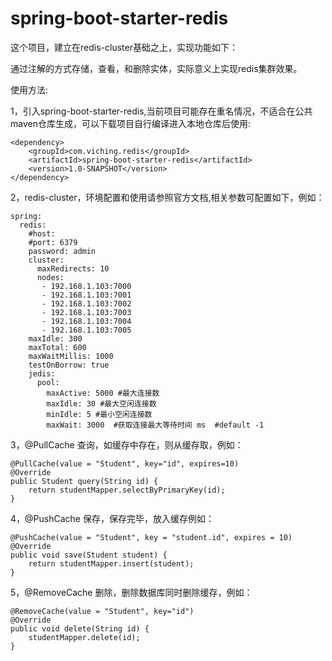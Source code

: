 # spring-boot-starter-redis

这个项目，建立在redis-cluster基础之上，实现功能如下：

通过注解的方式存储，查看，和删除实体，实际意义上实现redis集群效果。

使用方法:

1，引入spring-boot-starter-redis,当前项目可能存在重名情况，不适合在公共maven仓库生成，可以下载项目自行编译进入本地仓库后使用:

    <dependency>
		<groupId>com.viching.redis</groupId>
		<artifactId>spring-boot-starter-redis</artifactId>
		<version>1.0-SNAPSHOT</version>
	</dependency>

2，redis-cluster，环境配置和使用请参照官方文档,相关参数可配置如下，例如：

	spring:
	  redis:
	    #host: 
	    #port: 6379
	    password: admin
	    cluster: 
	      maxRedirects: 10
	      nodes: 
	       - 192.168.1.103:7000
	       - 192.168.1.103:7001
	       - 192.168.1.103:7002
	       - 192.168.1.103:7003
	       - 192.168.1.103:7004
	       - 192.168.1.103:7005
	    maxIdle: 300
	    maxTotal: 600
	    maxWaitMillis: 1000
	    testOnBorrow: true
	    jedis: 
	      pool:
	        maxActive: 5000 #最大连接数
	        maxIdle: 30 #最大空闲连接数
	        minIdle: 5 #最小空闲连接数
	        maxWait: 3000  #获取连接最大等待时间 ms  #default -1

3，@PullCache 查询，如缓存中存在，则从缓存取，例如：

    @PullCache(value = "Student", key="id", expires=10)
    @Override
    public Student query(String id) {
        return studentMapper.selectByPrimaryKey(id);
    }

4，@PushCache 保存，保存完毕，放入缓存例如：

    @PushCache(value = "Student", key = "student.id", expires = 10)
    @Override
    public void save(Student student) {
        return studentMapper.insert(student);
    }

5，@RemoveCache 删除，删除数据库同时删除缓存，例如：

    @RemoveCache(value = "Student", key="id")
    @Override
    public void delete(String id) {
        studentMapper.delete(id);
    }

    
